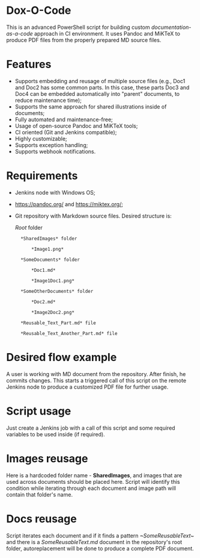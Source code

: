 # Dox-O-Code

This is an advanced PowerShell script for building custom *documentation-as-a-code* approach in CI environment. It uses Pandoc and MiKTeX to produce PDF files from the properly prepared MD source files.

# Features
- Supports embedding and reusage of multiple source files (e.g., Doc1 and Doc2 has some common parts. In this case, these parts Doc3 and Doc4 can be embedded automatically into "parent" documents, to reduce maintenance time);
- Supports the same approach for shared illustrations inside of documents;
- Fully automated and maintenance-free;
- Usage of open-source Pandoc and MiKTeX tools;
- CI oriented (Git and Jenkins compatible);
- Highly customizable;
- Supports exception handling;
- Supports webhook notifications.

# Requirements
- Jenkins node with Windows OS;
- https://pandoc.org/ and https://miktex.org/;
- Git repository with Markdown source files. Desired structure is:

    *Root* folder

        *SharedImages* folder

            *Image1.png*

        *SomeDocuments* folder

            *Doc1.md*

            *Image1Doc1.png*

        *SomeOtherDocuments* folder

            *Doc2.md*

            *Image2Doc2.png*

        *Reusable_Text_Part.md* file

        *Reusable_Text_Another_Part.md* file

# Desired flow example
A user is working with MD document from the repository. After finish, he commits changes. This starts a triggered call of this script on the remote Jenkins node to produce a customized PDF file for further usage.

# Script usage
Just create a Jenkins job with a call of this script and some required variables to be used inside (if required).

# Images reusage
Here is a hardcoded folder name - **SharedImages**, and images that are used across documents should be placed here. Script will identify this condition while iterating through each document and image path will contain that folder's name.

# Docs reusage
Script iterates each document and if it finds a pattern *~SomeReusableText~* and there is a *SomeReusableText.md* document in the repository's root folder, autoreplacement will be done to produce a complete PDF document.